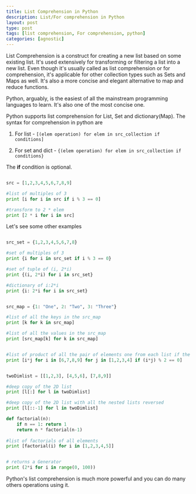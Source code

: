 ```yaml
---
title: List Comprehension in Python
description: List/For comprehension in Python
layout: post
type: post
tags: [list comprehension, For comprehension, python]
categories: [agnostic]
---
```



List Comprehension is a construct for creating a new list based on some existing list. It's used extensively for transforming or filtering a list into a new list. Even though it's usually called as list comprehension or for comprehension, it's applicable for other collection types such as Sets and Maps as well. It's also a more concise and elegant alternative to map and reduce functions.

Python, arguably, is the easiest of all the mainstream programming languages to learn. It's also one of the most concise one.

Python supports list comprehension for List, Set and dictionary(Map). The syntax for comprehension in python are

1) For list - `[(elem operation) for elem in src_collection if conditions]`

2) For set and dict - `{(elem operation) for elem in src_collection if conditions}`

The <b>if</b> condition is optional.

```python

src = [1,2,3,4,5,6,7,8,9]

#list of multiples of 3
print [i for i in src if i % 3 == 0]

#transform to 2 * elem
print [2 * i for i in src]

```

Let's see some other examples

```python

src_set = {1,2,3,4,5,6,7,8}

#set of multiples of 3
print {i for i in src_set if i % 3 == 0}

#set of tuple of (i, 2*i)
print {(i, 2*i) for i in src_set}

#dictionary of i:2*i
print {i: 2*i for i in src_set}


src_map = {1: "One", 2: "Two", 3: "Three"}

#list of all the keys in the src_map
print [k for k in src_map]

#list of all the values in the src_map
print [src_map[k] for k in src_map]


#list of product of all the pair of elements one from each list if the product is even 
print [i*j for i in [6,7,8,9] for j in [1,2,3,4] if (i*j) % 2 == 0]


twoDimlist = [[1,2,3], [4,5,6], [7,8,9]]

#deep copy of the 2D list
print [l[:] for l in twoDimlist]

#deep copy of the 2D list with all the nested lists reversed
print [l[::-1] for l in twoDimlist]

def factorial(n):
	if n == 1: return 1
	return n * factorial(n-1)
    
#list of factorials of all elements    
print [factorial(i) for i in [1,2,3,4,5]]    


# returns a Generator
print (2*i for i in range(0, 100))

```

Python's list comprehension is much more powerful and you can do many others operations using it.

